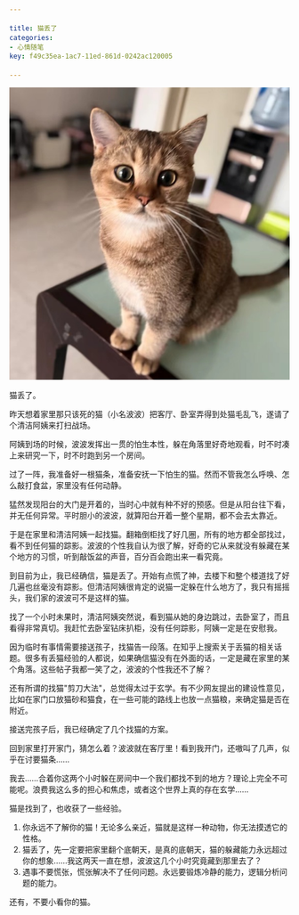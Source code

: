 ```yaml
---

title: 猫丢了
categories:
- 心情随笔
key: f49c35ea-1ac7-11ed-861d-0242ac120005

---
```


![一只名为波波的猫](/images/20221023-01.jpg)

猫丢了。

昨天想着家里那只该死的猫（小名波波）把客厅、卧室弄得到处猫毛乱飞，遂请了个清洁阿姨来打扫战场。

阿姨到场的时候，波波发挥出一贯的怕生本性，躲在角落里好奇地观看，时不时凑上来研究一下，时不时跑到另一个房间。

过了一阵，我准备好一根猫条，准备安抚一下怕生的猫。然而不管我怎么呼唤、怎么敲打食盆，家里没有任何动静。

猛然发现阳台的大门是开着的，当时心中就有种不好的预感。但是从阳台往下看，并无任何异常。平时胆小的波波，就算阳台开着一整个星期，都不会去太靠近。

于是在家里和清洁阿姨一起找猫。翻箱倒柜找了好几圈，所有的地方都全部找过，看不到任何猫的踪影。波波的个性我自认为很了解，好奇的它从来就没有躲藏在某个地方的习惯，听到敲饭盆的声音，百分百会跑出来一看究竟。

到目前为止，我已经确信，猫是丢了。开始有点慌了神，去楼下和整个楼道找了好几遍也丝毫没有踪影。但清洁阿姨很肯定的说猫一定躲在什么地方了，我只有摇摇头，我们家的波波可不是这样的猫。

找了一个小时未果时，清洁阿姨突然说，看到猫从她的身边跳过，去卧室了，而且看得非常真切。我赶忙去卧室钻床扒柜，没有任何踪影，阿姨一定是在安慰我。

因为临时有事情需要接送孩子，找猫告一段落。在知乎上搜索关于丢猫的相关话题。很多有丢猫经验的人都说，如果确信猫没有在外面的话，一定是藏在家里的某个角落。这些帖子我都一笑了之，波波的个性我还不了解？

还有所谓的找猫"剪刀大法"，总觉得太过于玄学。有不少网友提出的建设性意见，比如在家门口放猫砂和猫食，在一些可能的路线上也放一点猫粮，来确定猫是否在附近。

接送完孩子后，我已经确定了几个找猫的方案。

回到家里打开家门，猜怎么着？波波就在客厅里！看到我开门，还嗷叫了几声，似乎在讨要猫条……

我去……合着你这两个小时躲在房间中一个我们都找不到的地方？理论上完全不可能呢。浪费我这么多的担心和焦虑，或者这个世界上真的存在玄学……

猫是找到了，也收获了一些经验。

1. 你永远不了解你的猫！无论多么亲近，猫就是这样一种动物，你无法摸透它的性格。
2. 猫丢了，先一定要把家里翻个底朝天，是真的底朝天，猫的躲藏能力永远超过你的想象……我这两天一直在想，波波这几个小时究竟藏到那里去了？
3. 遇事不要慌张，慌张解决不了任何问题。永远要锻炼冷静的能力，逻辑分析问题的能力。

还有，不要小看你的猫。